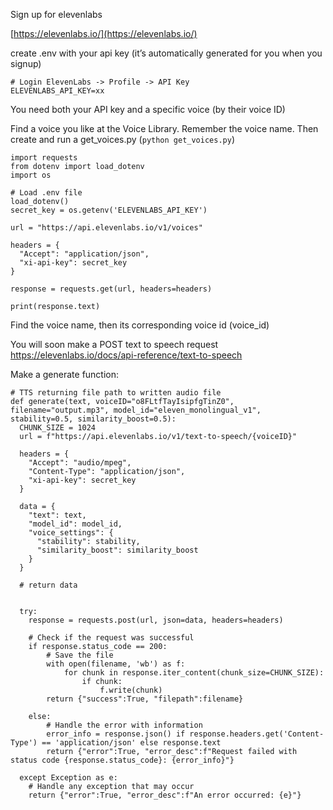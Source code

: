 Sign up for elevenlabs

[https://elevenlabs.io/](https://elevenlabs.io/)  

create .env with your api key (it’s automatically generated for you when you signup)
```
# Login ElevenLabs -> Profile -> API Key  
ELEVENLABS_API_KEY=xx
```

You need both your API key and a specific voice (by their voice ID)

Find a voice you like at the Voice Library. Remember the voice name. 
Then create and run a get_voices.py (`python get_voices.py`)

```
import requests  
from dotenv import load_dotenv  
import os  
  
# Load .env file  
load_dotenv()  
secret_key = os.getenv('ELEVENLABS_API_KEY')  
  
url = "https://api.elevenlabs.io/v1/voices"  
  
headers = {  
  "Accept": "application/json",  
  "xi-api-key": secret_key  
}  
  
response = requests.get(url, headers=headers)  
  
print(response.text)
```


Find the voice name, then its corresponding voice id (voice_id)

You will soon make a POST text to speech request
https://elevenlabs.io/docs/api-reference/text-to-speech

Make a generate function:
```
# TTS returning file path to written audio file  
def generate(text, voiceID="o8FLtfTayIsipfgTinZ0", filename="output.mp3", model_id="eleven_monolingual_v1", stability=0.5, similarity_boost=0.5):  
  CHUNK_SIZE = 1024  
  url = f"https://api.elevenlabs.io/v1/text-to-speech/{voiceID}"  
  
  headers = {  
    "Accept": "audio/mpeg",  
    "Content-Type": "application/json",  
    "xi-api-key": secret_key  
  }  
  
  data = {  
    "text": text,  
    "model_id": model_id,  
    "voice_settings": {  
      "stability": stability,  
      "similarity_boost": similarity_boost  
    }  
  }  
  
  # return data  
  
  
  try:  
    response = requests.post(url, json=data, headers=headers)  
  
    # Check if the request was successful  
    if response.status_code == 200:  
        # Save the file  
        with open(filename, 'wb') as f:  
            for chunk in response.iter_content(chunk_size=CHUNK_SIZE):  
                if chunk:  
                    f.write(chunk)  
        return {"success":True, "filepath":filename}  
  
    else:  
        # Handle the error with information  
        error_info = response.json() if response.headers.get('Content-Type') == 'application/json' else response.text  
        return {"error":True, "error_desc":f"Request failed with status code {response.status_code}: {error_info}"}  
  
  except Exception as e:  
    # Handle any exception that may occur  
    return {"error":True, "error_desc":f"An error occurred: {e}"}
```
